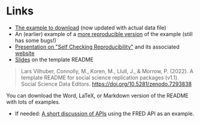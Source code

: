# Links

- [The example to download](https://github.com/larsvilhuber/PUBPOL-6090-reproducibility) (now updated with actual data file)
- An (earlier) example of a [more reproducible version](https://github.com/labordynamicsinstitute/prettygood-example/) of the example (still has some bugs!)
- [Presentation on "Self Checking Reproducibility"](https://larsvilhuber.github.io/self-checking-reproducibility/presentation/) and its associated [website](https://larsvilhuber.github.io/self-checking-reproducibility/)
- [Slides](https://labordynamicsinstitute.github.io/replicability-training-presentation/part1b.html) on the template README

> Lars Vilhuber, Connolly, M., Koren, M., Llull, J., & Morrow, P. (2022). A template README for social science replication packages (v1.1). Social Science Data Editors. https://doi.org/10.5281/zenodo.7293838 

You can download the Word, LaTeX, or Markdown version of the README with lots of examples.

- If needed: [A short discussion of APIs](https://github.com/labordynamicsinstitute/alfred_example) using the FRED API as an example.